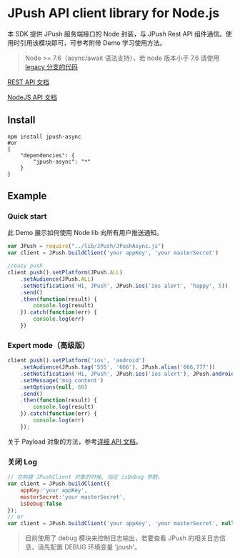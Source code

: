 # JPush API client library for Node.js

本 SDK 提供 JPush 服务端接口的 Node 封装，与 JPush Rest API 组件通信。使用时引用该模块即可，可参考附带 Demo 学习使用方法。

> Node >= 7.6（async/await 语法支持），若 node 版本小于 7.6 请使用 [legacy 分支的代码](https://github.com/jpush/jpush-api-nodejs-client/tree/legacy)

[REST API 文档](http://docs.jiguang.cn/jpush/server/push/server_overview/)

[NodeJS API 文档](https://github.com/jpush/jpush-api-nodejs-client/blob/master/doc/api.md)

## Install
```
npm install jpush-async
#or
{
    "dependencies": {
        "jpush-async": "*"
    }
}
```

## Example
### Quick start
此 Demo 展示如何使用 Node lib 向所有用户推送通知。
``` js
var JPush = require("../lib/JPush/JPushAsync.js")
var client = JPush.buildClient('your appKey', 'your masterSecret')

//easy push
client.push().setPlatform(JPush.ALL)
    .setAudience(JPush.ALL)
    .setNotification('Hi, JPush', JPush.ios('ios alert', 'happy', 5))
    .send()
    .then(function(result) {
        console.log(result)
    }).catch(function(err) {
        console.log(err)
    })
```

### Expert mode（高级版）

```js
client.push().setPlatform('ios', 'android')
    .setAudience(JPush.tag('555', '666'), JPush.alias('666,777'))
    .setNotification('Hi, JPush', JPush.ios('ios alert'), JPush.android('android alert', null, 1))
    .setMessage('msg content')
    .setOptions(null, 60)
    .send()
    .then(function(result) {
        console.log(result)
    }).catch(function(err) {
        console.log(err)
    });
```

关于 Payload 对象的方法，参考[详细 API 文档](https://github.com/jpush/jpush-api-nodejs-client/blob/master/doc/api.md)。

### 关闭 Log

```js
// 在构建 JPushClient 对象的时候, 指定 isDebug 参数。
var client = JPush.buildClient({
    appKey:'your appKey',
    masterSecret:'your masterSecret',
    isDebug:false
});
// or
var client = JPush.buildClient('your appKey', 'your masterSecret', null, false);
```

> 目前使用了 debug 模块来控制日志输出，若要查看 JPush 的相关日志信息，请先配置 DEBUG 环境变量 'jpush'。
